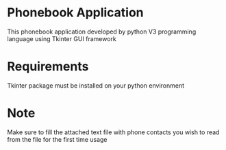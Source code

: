 # Phonebook Application
This phonebook application developed by python V3 programming language using Tkinter GUI framework

# Requirements
Tkinter package must be installed on your python environment

# Note
Make sure to fill the attached text file with phone contacts you wish to read from the file for the first time usage
